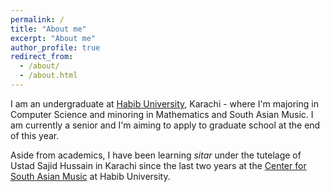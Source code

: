 ```yaml
---
permalink: /
title: "About me"
excerpt: "About me"
author_profile: true
redirect_from: 
  - /about/
  - /about.html
---
```


I am an undergraduate at [Habib University](https://habib.edu.pk/), Karachi - where I'm majoring in Computer Science and minoring in Mathematics and South Asian Music. I am currently a senior and I'm aiming to apply to graduate school at the end of this year. 

Aside from academics, I have been learning _sitar_ under the tutelage of Ustad Sajid Hussain in Karachi since the last two years at the [Center for South Asian Music](https://habib.edu.pk/music/) at Habib University. 